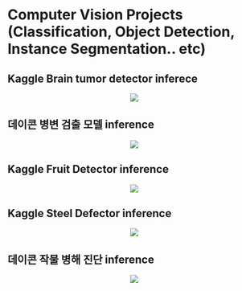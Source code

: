 # Computer Vision Projects (Classification, Object Detection, Instance Segmentation.. etc)

## Kaggle Brain tumor detector inferece
<p align="center">
<img src="https://user-images.githubusercontent.com/49896157/156169460-58d20ee0-de15-44e2-8089-99dff9a3e9ca.png">
</p>

## 데이콘 병변 검출 모델 inference
<p align="center">
<img src="https://user-images.githubusercontent.com/49896157/156169464-c166db07-1119-4d2e-a6d1-d04e405ec687.png">
</p>

## Kaggle Fruit Detector inference
<p align="center">
<img src="https://user-images.githubusercontent.com/49896157/156169467-beae635b-48ad-4192-8880-be7df57e3d97.PNG">
</p>

## Kaggle Steel Defector inference
<p align="center">
<img src="https://user-images.githubusercontent.com/49896157/156169470-58b230fb-68b5-414f-9e87-0b6b31ff46ac.png">
</p>

## 데이콘 작물 병해 진단 inference
<p align="center">
<img src="https://user-images.githubusercontent.com/49896157/157874024-1752e5e9-57a1-4f43-849c-67da78181c69.png">
</p>
